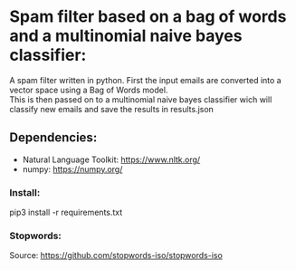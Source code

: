 # Spam filter based on a bag of words and a multinomial naive bayes classifier:

A spam filter written in python. First the input emails are converted into a vector space using a Bag of Words model.  
This is then passed on to a multinomial naive bayes classifier wich will classify new emails and save the results 
in results.json


## Dependencies:
- Natural Language Toolkit: https://www.nltk.org/
- numpy: https://numpy.org/


### Install:
pip3 install -r requirements.txt


### Stopwords:
Source: https://github.com/stopwords-iso/stopwords-iso